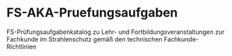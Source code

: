 # FS-AKA-Pruefungsaufgaben
FS-Prüfungsaufgabenkatalog zu Lehr- und Fortbildungsveranstaltungen zur Fachkunde im Strahlenschutz gemäß den technischen Fachkunde-Richtlinien
